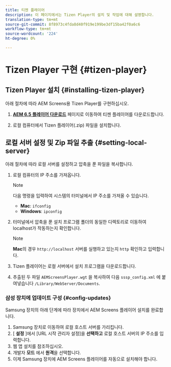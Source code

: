```yaml
---
title: 티젠 플레이어
description: 이 페이지에서는 Tizen Player의 설치 및 작업에 대해 설명합니다.
translation-type: tm+mt
source-git-commit: 8f8973c4fda8d40f919e199be3df15ba42f0a6c6
workflow-type: tm+mt
source-wordcount: '224'
ht-degree: 0%

---
```



# Tizen Player 구현 {#tizen-player}

## Tizen Player 설치 {#installing-tizen-player}

아래 절차에 따라 AEM Screens용 Tizen Player를 구현하십시오.

1. [**AEM 6.5 플레이어 다운로드**](https://download.macromedia.com/screens/) 페이지로 이동하여 티젠 플레이어를 다운로드합니다.

1. 로컬 컴퓨터에서 Tizen 플레이어(.zip) 파일을 설치합니다.

## 로컬 서버 설정 및 Zip 파일 추출 {#setting-local-server}

아래 절차에 따라 로컬 서버를 설정하고 압축을 푼 파일을 복사합니다.

1. 로컬 컴퓨터의 IP 주소를 가져옵니다.

   >[!NOTE]
   >다음 명령을 입력하여 시스템의 터미널에서 IP 주소를 가져올 수 있습니다.
   >* **Mac**: `ifconfig`
   >* **Windows**: `ipconfig`


1. 터미널에서 압축을 푼 설치 프로그램 폴더의 동일한 디렉토리로 이동하여 localhost가 작동하는지 확인합니다.

   >[!NOTE]
   >**Mac**&#x200B;의 경우 `http://localhost` 서버를 실행하고 있는지 `http` 확인하고 입력합니다.

1. Tizen 플레이어는 로컬 서버에서 설치 프로그램을 다운로드합니다.

1. 추출된 두 파일 `AEMScreensPlayer.wgt` 을 복사하여 다음 `sssp_config.xml` 에 붙여넣습니다 `/Library/WebServer/Documents`.

### 삼성 장치에 업데이트 구성 {#config-updates}

Samsung 장치의 아래 단계에 따라 장치에서 AEM Screens 플레이어 설치를 완료합니다.

1. Samsung 장치로 이동하여 로컬 호스트 서버를 가리킵니다.
1. [ **설정** ]에서 [URL 시작 관리자 설정]을 **선택하고** 로컬 호스트 서버의 IP 주소를 입력합니다.
1. 웹 앱 설치를 참조하십시오.
1. 개발자 **모드** 에서 **원격**&#x200B;을 선택합니다.
1. 이제 Samsung 장치에 AEM Screens 플레이어를 자동으로 설치해야 합니다.


